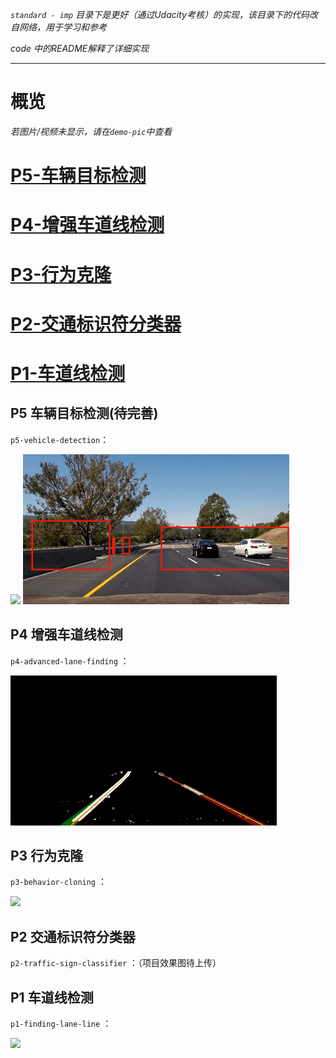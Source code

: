 *`standard - imp` 目录下是更好（通过Udacity考核）的实现，该目录下的代码改自网络，用于学习和参考*

*code 中的README解释了详细实现*

---

# 概览

*若图片/视频未显示，请在`demo-pic`中查看*

# [P5-车辆目标检测](#p5)

# [P4-增强车道线检测](#p4)

# [P3-行为克隆](#p3)

# [P2-交通标识符分类器](#p2)

# [P1-车道线检测](#p1)

## P5 车辆目标检测(待完善)

<a id="p5"></a>

`p5-vehicle-detection`：

<img src="./demo-pic/p5_1.gif">

<img src="./demo-pic/p5_2.gif">

## P4 增强车道线检测

<a id="p4"></a>

`p4-advanced-lane-finding` ：

<img src="./demo-pic/p4.gif">

## P3 行为克隆

<a id="p3"></a>

`p3-behavior-cloning` ：

<img src="./demo-pic/p3.gif">

## P2 交通标识符分类器

<a id="p2"></a>

`p2-traffic-sign-classifier` ：（项目效果图待上传）

## P1 车道线检测

<a id="p1"></a>

`p1-finding-lane-line` ：

<img src="./demo-pic/p1.gif">
